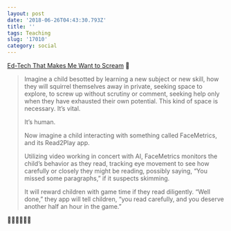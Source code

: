 ```yaml
---
layout: post
date: '2018-06-26T04:43:30.793Z'
title: ''
tags: Teaching
slug: '17010'
category: social
---
```

[Ed-Tech That Makes Me Want to Scream](https://www.insidehighered.com/blogs/just-visiting/ed-tech-makes-me-want-scream) 🔗

>Imagine a child besotted by learning a new subject or new skill, how they will squirrel themselves away in private, seeking space to explore, to screw up without scrutiny or comment, seeking help only when they have exhausted their own potential. This kind of space is necessary. It’s vital.
>
>It’s human.
>
>Now imagine a child interacting with something called FaceMetrics, and its Read2Play app. 
>
>Utilizing video working in concert with AI, FaceMetrics monitors the child’s behavior as they read, tracking eye movement to see how carefully or closely they might be reading, possibly saying, “You missed some paragraphs,” if it suspects skimming.
>
>It will reward children with game time if they read diligently. “Well done,” they app will tell children, “you read carefully, and you deserve another half an hour in the game.”

🤬🤬🤬🤬🤬🤬
